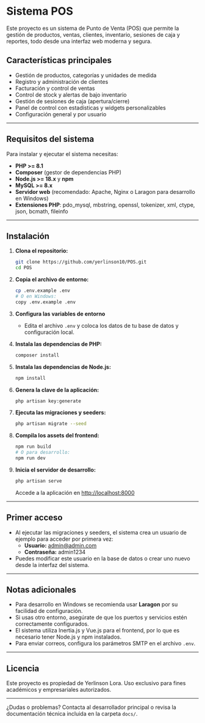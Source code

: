 # Sistema POS

Este proyecto es un sistema de Punto de Venta (POS) que permite la gestión de productos, ventas, clientes, inventario, sesiones de caja y reportes, todo desde una interfaz web moderna y segura.

## Características principales

- Gestión de productos, categorías y unidades de medida
- Registro y administración de clientes
- Facturación y control de ventas
- Control de stock y alertas de bajo inventario
- Gestión de sesiones de caja (apertura/cierre)
- Panel de control con estadísticas y widgets personalizables
- Configuración general y por usuario

---

## Requisitos del sistema

Para instalar y ejecutar el sistema necesitas:

- **PHP >= 8.1**
- **Composer** (gestor de dependencias PHP)
- **Node.js >= 18.x** y **npm**
- **MySQL >= 8.x**
- **Servidor web** (recomendado: Apache, Nginx o Laragon para desarrollo en Windows)
- **Extensiones PHP**: pdo_mysql, mbstring, openssl, tokenizer, xml, ctype, json, bcmath, fileinfo

---

## Instalación

1. **Clona el repositorio:**

   ```bash
   git clone https://github.com/yerlinson10/POS.git
   cd POS
   ```

2. **Copia el archivo de entorno:**

   ```bash
   cp .env.example .env
   # O en Windows:
   copy .env.example .env
   ```

3. **Configura las variables de entorno**
   - Edita el archivo `.env` y coloca los datos de tu base de datos y configuración local.

4. **Instala las dependencias de PHP:**

   ```bash
   composer install
   ```

5. **Instala las dependencias de Node.js:**

   ```bash
   npm install
   ```

6. **Genera la clave de la aplicación:**

   ```bash
   php artisan key:generate
   ```

7. **Ejecuta las migraciones y seeders:**

   ```bash
   php artisan migrate --seed
   ```

8. **Compila los assets del frontend:**

   ```bash
   npm run build
   # O para desarrollo:
   npm run dev
   ```

9. **Inicia el servidor de desarrollo:**

   ```bash
   php artisan serve
   ```
   Accede a la aplicación en [http://localhost:8000](http://localhost:8000)

---


## Primer acceso

- Al ejecutar las migraciones y seeders, el sistema crea un usuario de ejemplo para acceder por primera vez:
  - **Usuario:** admin@admin.com
  - **Contraseña:** admin1234
- Puedes modificar este usuario en la base de datos o crear uno nuevo desde la interfaz del sistema.

---

## Notas adicionales

- Para desarrollo en Windows se recomienda usar **Laragon** por su facilidad de configuración.
- Si usas otro entorno, asegúrate de que los puertos y servicios estén correctamente configurados.
- El sistema utiliza Inertia.js y Vue.js para el frontend, por lo que es necesario tener Node.js y npm instalados.
- Para enviar correos, configura los parámetros SMTP en el archivo `.env`.

---

## Licencia

Este proyecto es propiedad de Yerlinson Lora. Uso exclusivo para fines académicos y empresariales autorizados.

---

¿Dudas o problemas? Contacta al desarrollador principal o revisa la documentación técnica incluida en la carpeta `docs/`.
